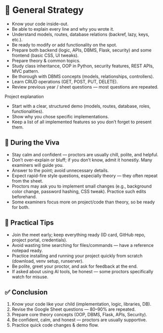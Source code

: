 # 🔑 General Strategy

- Know your code inside-out.
- Be able to explain every line and why you wrote it.
- Understand models, routes, database relations (backref, lazy, keys, etc.).
- Be ready to modify or add functionality on the spot.
- Prepare both backend (logic, APIs, DBMS, Flask, security) and some frontend (basic CSS, UI tweaks).
- Prepare theory & common topics.
- Study class inheritance, OOP in Python, security features, REST APIs, MVC pattern.
- Be thorough with DBMS concepts (models, relationships, controllers).
- Learn CRUD operations (GET, POST, PUT, DELETE).
- Review previous year / sheet questions — most questions are repeated.

Project explanation
- Start with a clear, structured demo (models, routes, database, roles, functionalities).
- Show why you chose specific implementations.
- Keep a list of all implemented features so you don’t forget to present them.

## 🎯 During the Viva

- Stay calm and confident — proctors are usually chill, polite, and helpful.
- Don’t over-explain or bluff; if you don’t know, admit it honestly. Many examiners will guide you.
- Answer to the point; avoid unnecessary details.
- Expect rapid-fire style questions, especially theory — they often repeat from the sheet.
- Proctors may ask you to implement small changes (e.g., background color change, password hashing, CSS tweak). Practice such edits beforehand.
- Some examiners focus more on project/code than theory, so be ready for both.

## 📌 Practical Tips

- Join the meet early; keep everything ready (ID card, GitHub repo, project portal, credentials).
- Avoid wasting time searching for files/commands — have a reference notepad ready.
- Practice installing and running your project quickly from scratch (download, venv setup, runserver).
- Be polite, greet your proctor, and ask for feedback at the end.
- If asked about using AI tools, be honest — some proctors specifically watch for misuse.

## ✅ Conclusion

1. Know your code like your child (implementation, logic, libraries, DB).
2. Revise the Google Sheet questions — 80–90% are repeated.
3. Prepare core theory concepts (OOP, DBMS, Flask, APIs, Security).
4. Be confident, calm, and honest — proctors are usually supportive.
5. Practice quick code changes & demo flow.